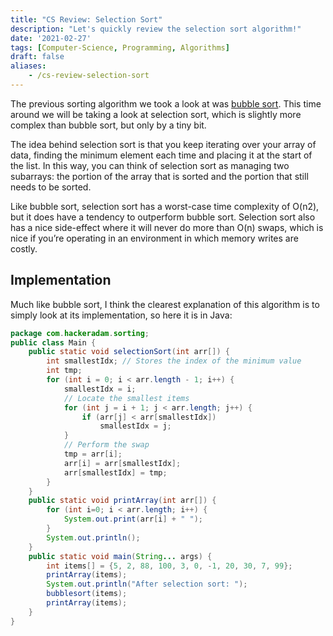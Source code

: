```yaml
---
title: "CS Review: Selection Sort"
description: "Let's quickly review the selection sort algorithm!"
date: '2021-02-27'
tags: [Computer-Science, Programming, Algorithms]
draft: false
aliases:
    - /cs-review-selection-sort
---
```


The previous sorting algorithm we took a look at was [bubble sort](https://hackeradam.com/cs-review-bubble-sort/). This time around we will be taking a look at selection sort, which is slightly more complex than bubble sort, but only by a tiny bit.

The idea behind selection sort is that you keep iterating over your array of data, finding the minimum element each time and placing it at the start of the list. In this way, you can think of selection sort as managing two subarrays: the portion of the array that is sorted and the portion that still needs to be sorted.

Like bubble sort, selection sort has a worst-case time complexity of O(n2), but it does have a tendency to outperform bubble sort. Selection sort also has a nice side-effect where it will never do more than O(n) swaps, which is nice if you’re operating in an environment in which memory writes are costly.

## Implementation

Much like bubble sort, I think the clearest explanation of this algorithm is to simply look at its implementation, so here it is in Java:

```java
package com.hackeradam.sorting;
public class Main {
    public static void selectionSort(int arr[]) {
        int smallestIdx; // Stores the index of the minimum value
        int tmp;
        for (int i = 0; i < arr.length - 1; i++) {
            smallestIdx = i;
            // Locate the smallest items
            for (int j = i + 1; j < arr.length; j++) {
                if (arr[j] < arr[smallestIdx])
                    smallestIdx = j;
            }
            // Perform the swap
            tmp = arr[i];
            arr[i] = arr[smallestIdx];
            arr[smallestIdx] = tmp;
        }
    }
    public static void printArray(int arr[]) {
        for (int i=0; i < arr.length; i++) {
            System.out.print(arr[i] + " ");
        }
        System.out.println();
    }
    public static void main(String... args) {
        int items[] = {5, 2, 88, 100, 3, 0, -1, 20, 30, 7, 99};
        printArray(items);
        System.out.println("After selection sort: ");
        bubblesort(items);
        printArray(items);
    }
}
```